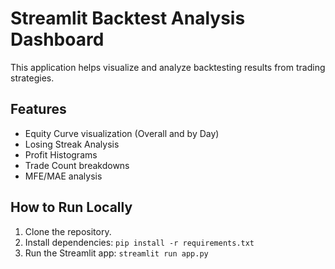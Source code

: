 # Streamlit Backtest Analysis Dashboard

This application helps visualize and analyze backtesting results from trading strategies.

## Features
- Equity Curve visualization (Overall and by Day)
- Losing Streak Analysis
- Profit Histograms
- Trade Count breakdowns
- MFE/MAE analysis

## How to Run Locally
1. Clone the repository.
2. Install dependencies: `pip install -r requirements.txt`
3. Run the Streamlit app: `streamlit run app.py`
